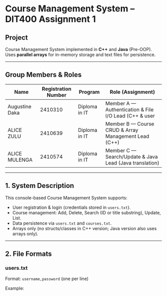 # Course Management System – DIT400 Assignment 1

## Project
Course Management System implemented in **C++** and **Java** (Pre-OOP).  
Uses **parallel arrays** for in-memory storage and text files for persistence.

---

## Group Members & Roles

| Name             | Registration Number | Program               | Role (Assignment)                                          |
|------------------|----------------------|-----------------------|------------------------------------------------------------|
| Augustine Daka   | 2410310       | Diploma in IT         | Member A — Authentication & File I/O Lead (C++ & user    |
| ALICE ZULU     |    2410639    | Diploma in IT         | Member B — Course CRUD & Array Management Lead (C++)       |
| ALICE MULENGA    |    2410574   | Diploma in IT         | Member C — Search/Update & Java Lead (Java translation)    |

---

## 1. System Description

This console-based Course Management System supports:
- User registration & login (credentials stored in `users.txt`).
- Course management: Add, Delete, Search (ID or title substring), Update, List.
- Data persistence via `users.txt` and `courses.txt`.
- Arrays only (no structs/classes in C++ version; Java version also uses arrays only).

---

## 2. File Formats

### users.txt
Format: `username,password` (one per line)

Example:

